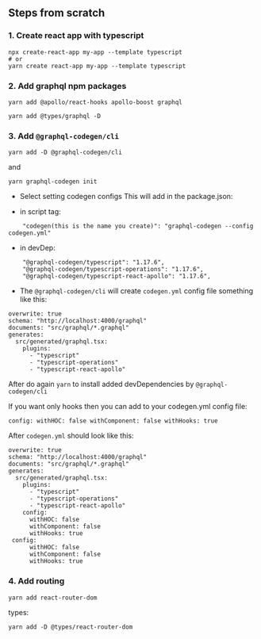 ## Steps from scratch

### 1. Create react app with typescript

```
npx create-react-app my-app --template typescript
# or
yarn create react-app my-app --template typescript
```

### 2. Add graphql npm packages

```
yarn add @apollo/react-hooks apollo-boost graphql
```

```
yarn add @types/graphql -D
```

### 3. Add `@graphql-codegen/cli`

```
yarn add -D @graphql-codegen/cli
```

and

```
yarn graphql-codegen init
```

- Select setting codegen configs
  This will add in the package.json:

* in script tag:

```
    "codegen(this is the name you create)": "graphql-codegen --config codegen.yml"
```

- in devDep:

```
    "@graphql-codegen/typescript": "1.17.6",
    "@graphql-codegen/typescript-operations": "1.17.6",
    "@graphql-codegen/typescript-react-apollo": "1.17.6",
```

- The `@graphql-codegen/cli` will create `codegen.yml` config file something like this:

```
overwrite: true
schema: "http://localhost:4000/graphql"
documents: "src/graphql/*.graphql"
generates:
  src/generated/graphql.tsx:
    plugins:
      - "typescript"
      - "typescript-operations"
      - "typescript-react-apollo"
```

After do again `yarn` to install added devDependencies by `@graphql-codegen/cli`

If you want only hooks then you can add to your codegen.yml config file:

`config: withHOC: false withComponent: false withHooks: true`

After `codegen.yml` should look like this:

```
overwrite: true
schema: "http://localhost:4000/graphql"
documents: "src/graphql/*.graphql"
generates:
  src/generated/graphql.tsx:
    plugins:
      - "typescript"
      - "typescript-operations"
      - "typescript-react-apollo"
    config:
      withHOC: false
      withComponent: false
      withHooks: true
 config:
      withHOC: false
      withComponent: false
      withHooks: true
```

### 4. Add routing

```
yarn add react-router-dom
```

types:

```
yarn add -D @types/react-router-dom
```

